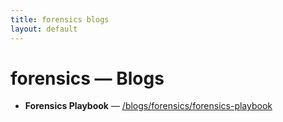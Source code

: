 ```yaml
---
title: forensics blogs
layout: default
---
```


# forensics — Blogs

- **Forensics Playbook** — [/blogs/forensics/forensics-playbook](/blogs/forensics/forensics-playbook)
